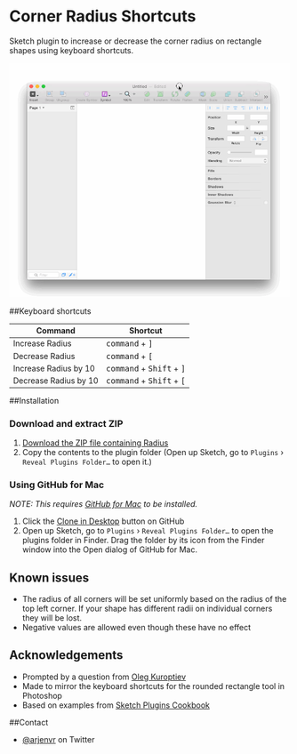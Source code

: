 Corner Radius Shortcuts
=======================

Sketch plugin to increase or decrease the corner radius on rectangle shapes using keyboard shortcuts.

![Sketch Radius Demo](https://github.com/arjenvr/sketch-radius/raw/master/sketch-radius-demo.gif)

##Keyboard shortcuts

| Command               | Shortcut                                         |
|-----------------------|--------------------------------------------------|
| Increase Radius       | <kbd>command</kbd> + <kbd>]</kbd>                    |
| Decrease Radius       | <kbd>command</kbd> + <kbd>[</kbd>                    |
| Increase Radius by 10 | <kbd>command</kbd> + <kbd>Shift</kbd> + <kbd>]</kbd> |
| Decrease Radius by 10 | <kbd>command</kbd> + <kbd>Shift</kbd> + <kbd>[</kbd> |

##Installation

### Download and extract ZIP
1. [Download the ZIP file containing Radius](https://github.com/arjenvr/sketch-radius/archive/master.zip)
2. Copy the contents to the plugin folder (Open up Sketch, go to `Plugins` › `Reveal Plugins Folder…` to open it.)

### Using GitHub for Mac
_NOTE: This requires [GitHub for Mac](https://mac.github.com) to be installed._

1. Click the [Clone in Desktop](github-mac://openRepo/https://github.com/arjenvr/sketch-radius) button on GitHub
2. Open up Sketch, go to `Plugins` › `Reveal Plugins Folder…` to open the plugins folder in Finder. Drag the folder by its icon from the Finder window into the Open dialog of GitHub for Mac.

## Known issues
* The radius of all corners will be set uniformly based on the radius of the top left corner. If your shape has different radii on individual corners they will be lost.
* Negative values are allowed even though these have no effect

## Acknowledgements
* Prompted by a question from [Oleg Kuroptiev](https://twitter.com/bass_blog)
* Made to mirror the keyboard shortcuts for the rounded rectangle tool in Photoshop
* Based on examples from [Sketch Plugins Cookbook](https://github.com/turbobabr/Sketch-Plugins-Cookbook)

##Contact
* [@arjenvr](https://www.twitter.com/arjenvr) on Twitter
